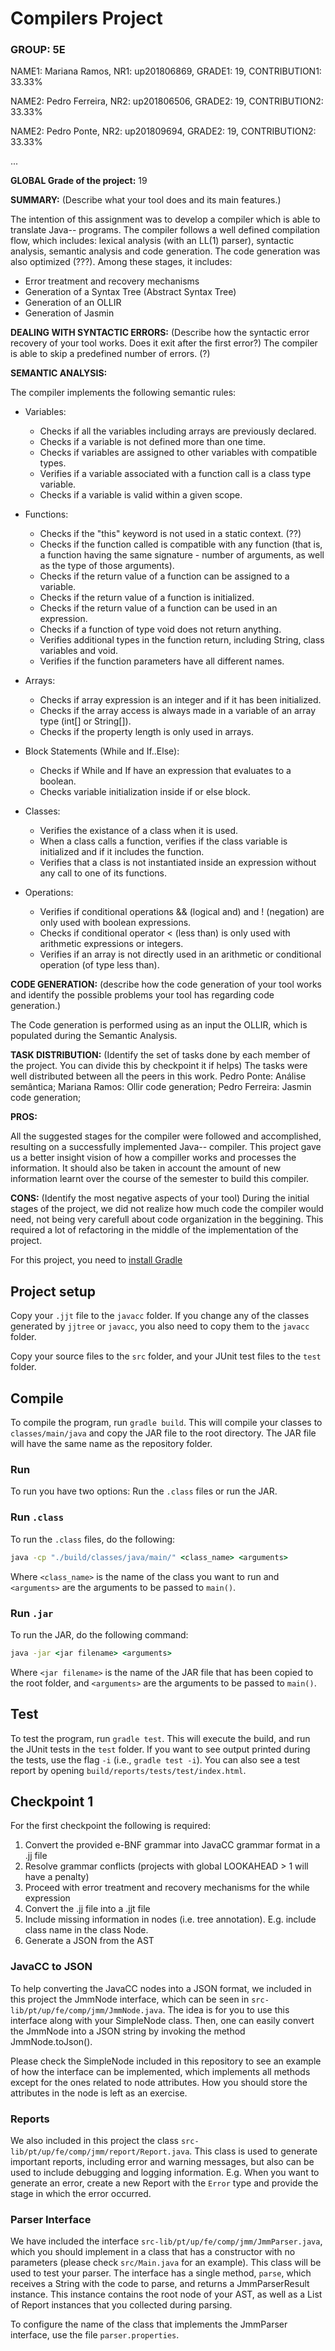 # Compilers Project

### GROUP: 5E

NAME1: Mariana Ramos, NR1: up201806869, GRADE1: 19, CONTRIBUTION1: 33.33%

NAME2: Pedro Ferreira, NR2: up201806506, GRADE2: 19, CONTRIBUTION2: 33.33%

NAME2: Pedro Ponte, NR2: up201809694, GRADE2: 19, CONTRIBUTION2: 33.33%

...

**GLOBAL Grade of the project:** 19


**SUMMARY:** (Describe what your tool does and its main features.)

The intention of this assignment was to develop a compiler which is able to translate Java-- programs. The compiler follows a well defined compilation flow, which includes: lexical analysis (with an LL(1) parser), syntactic analysis, semantic analysis and code generation. The code generation was also optimized (???). Among these stages, it includes:
- Error treatment and recovery mechanisms
- Generation of a Syntax Tree (Abstract Syntax Tree)
- Generation of an OLLIR
- Generation of Jasmin  


**DEALING WITH SYNTACTIC ERRORS:** (Describe how the syntactic error recovery of your tool works. Does it exit after the first error?)
The compiler is able to skip a predefined number of errors. (?)


**SEMANTIC ANALYSIS:** 

The compiler implements the following semantic rules:

- Variables:
    - Checks if all the variables including arrays are previously declared.
    - Checks if a variable is not defined more than one time.
    - Checks if variables are assigned to other variables with compatible types.
    - Verifies if a variable associated with a function call is a class type variable.
    - Checks if a variable is valid within a given scope.

- Functions:
    - Checks if the "this" keyword is not used in a static context. (??)
    - Checks if the function called is compatible with any function (that is, a function having the same signature - number of arguments, as well as the type of those arguments).
    - Checks if the return value of a function can be assigned to a variable.
    - Checks if the return value of a function is initialized.
    - Checks if the return value of a function can be used in an expression.
    - Checks if a function of type void does not return anything.
    - Verifies additional types in the function return, including String, class variables and void.
    - Verifies if the function parameters have all different names.

- Arrays:
    - Checks if array expression is an integer and if it has been initialized.
    - Checks if the array access is always made in a variable of an array type (int[] or String[]).
    - Checks if the property length is only used in arrays.

- Block Statements (While and If..Else):
    - Checks if While and If have an expression that evaluates to a boolean.
    - Checks variable initialization inside if or else block.

- Classes:
    - Verifies the existance of a class when it is used.
    - When a class calls a function, verifies if the class variable is initialized and if it includes the function.
    - Verifies that a class is not instantiated inside an expression without any call to one of its functions. 

- Operations:
    - Verifies if conditional operations && (logical and) and ! (negation) are only used with boolean expressions.
    - Checks if conditional operator < (less than) is only used with arithmetic expressions or integers.
    - Verifies if an array is not directly used in an arithmetic or conditional operation (of type less than).
 

**CODE GENERATION:** (describe how the code generation of your tool works and identify the possible problems your tool has regarding code generation.)

The Code generation is performed using as an input the OLLIR, which is populated during the Semantic Analysis.


**TASK DISTRIBUTION:** (Identify the set of tasks done by each member of the project. You can divide this by checkpoint it if helps)
The tasks were well distributed between all the peers in this work. 
Pedro Ponte: Análise semântica;
Mariana Ramos: Ollir code generation;
Pedro Ferreira: Jasmin code generation;


**PROS:**
 
All the suggested stages for the compiler were followed and accomplished, resulting on a successfully implemented Java-- compiler. 
This project gave us a better insight vision of how a compiller works and processes the information. 
It should also be taken in account the amount of new information learnt over the course of the semester to build this compiler.

**CONS:** (Identify the most negative aspects of your tool)
During the initial stages of the project, we did not realize how much code the compiler would need, not being very carefull about code organization in the beggining. This required a lot of refactoring in the middle of the implementation of the project.

For this project, you need to [install Gradle](https://gradle.org/install/)

## Project setup

Copy your ``.jjt`` file to the ``javacc`` folder. If you change any of the classes generated by ``jjtree`` or ``javacc``, you also need to copy them to the ``javacc`` folder.

Copy your source files to the ``src`` folder, and your JUnit test files to the ``test`` folder.

## Compile

To compile the program, run ``gradle build``. This will compile your classes to ``classes/main/java`` and copy the JAR file to the root directory. The JAR file will have the same name as the repository folder.

### Run

To run you have two options: Run the ``.class`` files or run the JAR.

### Run ``.class``

To run the ``.class`` files, do the following:

```cmd
java -cp "./build/classes/java/main/" <class_name> <arguments>
```

Where ``<class_name>`` is the name of the class you want to run and ``<arguments>`` are the arguments to be passed to ``main()``.

### Run ``.jar``

To run the JAR, do the following command:

```cmd
java -jar <jar filename> <arguments>
```

Where ``<jar filename>`` is the name of the JAR file that has been copied to the root folder, and ``<arguments>`` are the arguments to be passed to ``main()``.

## Test

To test the program, run ``gradle test``. This will execute the build, and run the JUnit tests in the ``test`` folder. If you want to see output printed during the tests, use the flag ``-i`` (i.e., ``gradle test -i``).
You can also see a test report by opening ``build/reports/tests/test/index.html``.

## Checkpoint 1
For the first checkpoint the following is required:

1. Convert the provided e-BNF grammar into JavaCC grammar format in a .jj file
2. Resolve grammar conflicts (projects with global LOOKAHEAD > 1 will have a penalty)
3. Proceed with error treatment and recovery mechanisms for the while expression
4. Convert the .jj file into a .jjt file
5. Include missing information in nodes (i.e. tree annotation). E.g. include class name in the class Node.
6. Generate a JSON from the AST

### JavaCC to JSON
To help converting the JavaCC nodes into a JSON format, we included in this project the JmmNode interface, which can be seen in ``src-lib/pt/up/fe/comp/jmm/JmmNode.java``. The idea is for you to use this interface along with your SimpleNode class. Then, one can easily convert the JmmNode into a JSON string by invoking the method JmmNode.toJson().

Please check the SimpleNode included in this repository to see an example of how the interface can be implemented, which implements all methods except for the ones related to node attributes. How you should store the attributes in the node is left as an exercise.

### Reports
We also included in this project the class ``src-lib/pt/up/fe/comp/jmm/report/Report.java``. This class is used to generate important reports, including error and warning messages, but also can be used to include debugging and logging information. E.g. When you want to generate an error, create a new Report with the ``Error`` type and provide the stage in which the error occurred.


### Parser Interface

We have included the interface ``src-lib/pt/up/fe/comp/jmm/JmmParser.java``, which you should implement in a class that has a constructor with no parameters (please check ``src/Main.java`` for an example). This class will be used to test your parser. The interface has a single method, ``parse``, which receives a String with the code to parse, and returns a JmmParserResult instance. This instance contains the root node of your AST, as well as a List of Report instances that you collected during parsing.

To configure the name of the class that implements the JmmParser interface, use the file ``parser.properties``.
